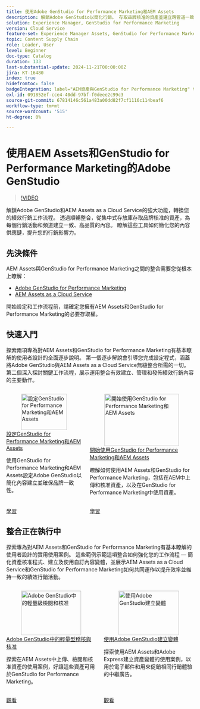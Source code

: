 ```yaml
---
title: 使用Adobe GenStudio for Performance Marketing和AEM Assets
description: 解鎖Adobe GenStudio以簡化行銷。 存取品牌核准的資產並建立跨管道一致的高品質內容。
solution: Experience Manager, GenStudio for Performance Marketing
version: Cloud Service
feature-set: Experience Manager Assets, GenStudio for Performance Marketing
topic: Content Supply Chain
role: Leader, User
level: Beginner
doc-type: Catalog
duration: 133
last-substantial-update: 2024-11-21T00:00:00Z
jira: KT-16480
index: true
hidefromtoc: false
badgeIntegration: label="AEM資產與GenStudio for Performance Marketing" type="positive"
exl-id: 091852ef-cce4-40dd-97bf-f0deee2c99c3
source-git-commit: 67814146c561a483a00dd82f7cf1116c114beaf6
workflow-type: tm+mt
source-wordcount: '515'
ht-degree: 0%

---
```


# 使用AEM Assets和GenStudio for Performance Marketing的Adobe GenStudio

>[!VIDEO](https://video.tv.adobe.com/v/3439263/?learn=on)

解鎖Adobe GenStudio和AEM Assets as a Cloud Service的強大功能，轉換您的績效行銷工作流程。 透過順暢整合，從集中式存放庫存取品牌核准的資產，為每個行銷活動和頻道建立一致、高品質的內容。 瞭解這些工具如何簡化您的內容供應鏈，提升您的行銷影響力。

## 先決條件

AEM Assets與GenStudio for Performance Marketing之間的整合需要您從根本上瞭解：

* [Adobe GenStudio for Performance Marketing](https://experienceleague.adobe.com/en/browse/genstudio-for-performance-marketing)
* [AEM Assets as a Cloud Service](https://experienceleague.adobe.com/zh-hant/docs/experience-manager-cloud-service/content/assets/overview)

開始設定和工作流程前，請確定您擁有AEM Assets和GenStudio for Performance Marketing的必要存取權。

## 快速入門

探索兩項專為對AEM Assets和GenStudio for Performance Marketing有基本瞭解的使用者設計的全面逐步說明。 第一個逐步解說會引導您完成設定程式，涵蓋將Adobe GenStudio與AEM Assets as a Cloud Service無縫整合所需的一切。 第二個深入探討關鍵工作流程，展示運用整合有效建立、管理和發佈績效行銷內容的主要動作。

<!-- CARDS 

* https://experienceleague.adobe.com/en/docs/integrations-learn/experience-cloud/tutorials/genstudio-for-performance-marketing-experience-manager/setup
    {title=Set up GenStudio for Performance Marketing and AEM Assets}
    {cta=Learn}
    {image=https://experienceleague.adobe.com/en/docs/integrations-learn/experience-cloud/solution-categories/media_1f4cfd2b3f7e2e83862f8a00ce6fc4cd4b21650d1.png?width=2000&format=webply&optimize=medium}
* https://experienceleague.adobe.com/en/docs/integrations-learn/experience-cloud/tutorials/genstudio-for-performance-marketing-experience-manager/integration-walkthrough
    {title=Get started with GenStudio for Performance Marketing and AEM Assets}
    {cta=Learn}

-->
<!-- START CARDS HTML - DO NOT MODIFY BY HAND -->
<div class="columns">
    <div class="column is-half-tablet is-half-desktop is-one-third-widescreen" aria-label="Set up GenStudio for Performance Marketing and AEM Assets">
        <div class="card" style="height: 100%; display: flex; flex-direction: column; height: 100%;">
            <div class="card-image">
                <figure class="image x-is-16by9">
                    <a href="https://experienceleague.adobe.com/en/docs/integrations-learn/experience-cloud/tutorials/genstudio-for-performance-marketing-experience-manager/setup" title="設定GenStudio for Performance Marketing和AEM Assets" target="_blank" rel="referrer">
                        <img class="is-bordered-r-small" src="https://experienceleague.adobe.com/en/docs/integrations-learn/experience-cloud/solution-categories/media_1f4cfd2b3f7e2e83862f8a00ce6fc4cd4b21650d1.png?width=400&format=webply&optimize=medium" alt="設定GenStudio for Performance Marketing和AEM Assets"
                             style="width: 100%; aspect-ratio: 16 / 9; object-fit: cover; overflow: hidden; display: block; margin: auto;">
                    </a>
                </figure>
            </div>
            <div class="card-content is-padded-small" style="display: flex; flex-direction: column; flex-grow: 1; justify-content: space-between;">
                <div class="top-card-content">
                    <p class="headline is-size-6 has-text-weight-bold">
                        <a href="https://experienceleague.adobe.com/en/docs/integrations-learn/experience-cloud/tutorials/genstudio-for-performance-marketing-experience-manager/setup" target="_blank" rel="referrer" title="設定GenStudio for Performance Marketing和AEM Assets">設定GenStudio for Performance Marketing和AEM Assets</a>
                    </p>
                    <p class="is-size-6">使用GenStudio for Performance Marketing和AEM Assets設定Adobe GenStudio以簡化內容建立並確保品牌一致性。</p>
                </div>
                <a href="https://experienceleague.adobe.com/en/docs/integrations-learn/experience-cloud/tutorials/genstudio-for-performance-marketing-experience-manager/setup" target="_blank" rel="referrer" class="spectrum-Button spectrum-Button--outline spectrum-Button--primary spectrum-Button--sizeM" style="align-self: flex-start; margin-top: 1rem;">
                    <span class="spectrum-Button-label has-no-wrap has-text-weight-bold">學習</span>
                </a>
            </div>
        </div>
    </div>
    <div class="column is-half-tablet is-half-desktop is-one-third-widescreen" aria-label="Get started with GenStudio for Performance Marketing and AEM Assets">
        <div class="card" style="height: 100%; display: flex; flex-direction: column; height: 100%;">
            <div class="card-image">
                <figure class="image x-is-16by9">
                    <a href="https://experienceleague.adobe.com/en/docs/integrations-learn/experience-cloud/tutorials/genstudio-for-performance-marketing-experience-manager/integration-walkthrough" title="開始使用GenStudio for Performance Marketing和AEM Assets" target="_blank" rel="referrer">
                        <img class="is-bordered-r-small" src="https://video.tv.adobe.com/v/3439264/?format=jpeg&nocache=1739560516243" alt="開始使用GenStudio for Performance Marketing和AEM Assets"
                             style="width: 100%; aspect-ratio: 16 / 9; object-fit: cover; overflow: hidden; display: block; margin: auto;">
                    </a>
                </figure>
            </div>
            <div class="card-content is-padded-small" style="display: flex; flex-direction: column; flex-grow: 1; justify-content: space-between;">
                <div class="top-card-content">
                    <p class="headline is-size-6 has-text-weight-bold">
                        <a href="https://experienceleague.adobe.com/en/docs/integrations-learn/experience-cloud/tutorials/genstudio-for-performance-marketing-experience-manager/integration-walkthrough" target="_blank" rel="referrer" title="開始使用GenStudio for Performance Marketing和AEM Assets">開始使用GenStudio for Performance Marketing和AEM Assets</a>
                    </p>
                    <p class="is-size-6">瞭解如何使用AEM Assets和GenStudio for Performance Marketing，包括在AEM中上傳和核准資產，以及在GenStudio for Performance Marketing中使用資產。</p>
                </div>
                <a href="https://experienceleague.adobe.com/en/docs/integrations-learn/experience-cloud/tutorials/genstudio-for-performance-marketing-experience-manager/integration-walkthrough" target="_blank" rel="referrer" class="spectrum-Button spectrum-Button--outline spectrum-Button--primary spectrum-Button--sizeM" style="align-self: flex-start; margin-top: 1rem;">
                    <span class="spectrum-Button-label has-no-wrap has-text-weight-bold">學習</span>
                </a>
            </div>
        </div>
    </div>
</div>
<!-- END CARDS HTML - DO NOT MODIFY BY HAND -->

## 整合正在執行中

探索專為對AEM Assets和GenStudio for Performance Marketing有基本瞭解的使用者設計的實用使用案例。 這些範例示範這項整合如何強化您的工作流程 — 簡化資產核准程式、建立及使用自訂內容變體，並展示AEM Assets as a Cloud Service和GenStudio for Performance Marketing如何共同運作以提升效率並維持一致的績效行銷活動。

<!-- CARDS 

* https://experienceleague.adobe.com/en/docs/integrations-learn/experience-cloud/tutorials/genstudio-for-performance-marketing-experience-manager/use-cases/use-case-1
* https://experienceleague.adobe.com/en/docs/integrations-learn/experience-cloud/tutorials/genstudio-for-performance-marketing-experience-manager/use-cases/use-case-2

-->
<!-- START CARDS HTML - DO NOT MODIFY BY HAND -->
<div class="columns">
    <div class="column is-half-tablet is-half-desktop is-one-third-widescreen" aria-label="Lightweight review and approval in Adobe GenStudio">
        <div class="card" style="height: 100%; display: flex; flex-direction: column; height: 100%;">
            <div class="card-image">
                <figure class="image x-is-16by9">
                    <a href="https://experienceleague.adobe.com/en/docs/integrations-learn/experience-cloud/tutorials/genstudio-for-performance-marketing-experience-manager/use-cases/use-case-1" title="Adobe GenStudio中的輕量級檢閱和核准" target="_blank" rel="referrer">
                        <img class="is-bordered-r-small" src="https://video.tv.adobe.com/v/3439265/?format=jpeg&nocache=1739560516635" alt="Adobe GenStudio中的輕量級檢閱和核准"
                             style="width: 100%; aspect-ratio: 16 / 9; object-fit: cover; overflow: hidden; display: block; margin: auto;">
                    </a>
                </figure>
            </div>
            <div class="card-content is-padded-small" style="display: flex; flex-direction: column; flex-grow: 1; justify-content: space-between;">
                <div class="top-card-content">
                    <p class="headline is-size-6 has-text-weight-bold">
                        <a href="https://experienceleague.adobe.com/en/docs/integrations-learn/experience-cloud/tutorials/genstudio-for-performance-marketing-experience-manager/use-cases/use-case-1" target="_blank" rel="referrer" title="Adobe GenStudio中的輕量級檢閱和核准">Adobe GenStudio中的輕量型稽核與核准</a>
                    </p>
                    <p class="is-size-6">探索在AEM Assets中上傳、檢閱和核准資產的使用案例，好讓這些資產可用於GenStudio for Performance Marketing。</p>
                </div>
                <a href="https://experienceleague.adobe.com/en/docs/integrations-learn/experience-cloud/tutorials/genstudio-for-performance-marketing-experience-manager/use-cases/use-case-1" target="_blank" rel="referrer" class="spectrum-Button spectrum-Button--outline spectrum-Button--primary spectrum-Button--sizeM" style="align-self: flex-start; margin-top: 1rem;">
                    <span class="spectrum-Button-label has-no-wrap has-text-weight-bold">觀看</span>
                </a>
            </div>
        </div>
    </div>
    <div class="column is-half-tablet is-half-desktop is-one-third-widescreen" aria-label="Create variants with Adobe GenStudio">
        <div class="card" style="height: 100%; display: flex; flex-direction: column; height: 100%;">
            <div class="card-image">
                <figure class="image x-is-16by9">
                    <a href="https://experienceleague.adobe.com/en/docs/integrations-learn/experience-cloud/tutorials/genstudio-for-performance-marketing-experience-manager/use-cases/use-case-2" title="使用Adobe GenStudio建立變體" target="_blank" rel="referrer">
                        <img class="is-bordered-r-small" src="https://video.tv.adobe.com/v/3439266/?format=jpeg&nocache=1739560516573" alt="使用Adobe GenStudio建立變體"
                             style="width: 100%; aspect-ratio: 16 / 9; object-fit: cover; overflow: hidden; display: block; margin: auto;">
                    </a>
                </figure>
            </div>
            <div class="card-content is-padded-small" style="display: flex; flex-direction: column; flex-grow: 1; justify-content: space-between;">
                <div class="top-card-content">
                    <p class="headline is-size-6 has-text-weight-bold">
                        <a href="https://experienceleague.adobe.com/en/docs/integrations-learn/experience-cloud/tutorials/genstudio-for-performance-marketing-experience-manager/use-cases/use-case-2" target="_blank" rel="referrer" title="使用Adobe GenStudio建立變體">使用Adobe GenStudio建立變體</a>
                    </p>
                    <p class="is-size-6">探索使用AEM Assets和Adobe Express建立資產變體的使用案例，以用於電子郵件和用來促銷相同行銷體驗的中繼廣告。</p>
                </div>
                <a href="https://experienceleague.adobe.com/en/docs/integrations-learn/experience-cloud/tutorials/genstudio-for-performance-marketing-experience-manager/use-cases/use-case-2" target="_blank" rel="referrer" class="spectrum-Button spectrum-Button--outline spectrum-Button--primary spectrum-Button--sizeM" style="align-self: flex-start; margin-top: 1rem;">
                    <span class="spectrum-Button-label has-no-wrap has-text-weight-bold">觀看</span>
                </a>
            </div>
        </div>
    </div>
</div>
<!-- END CARDS HTML - DO NOT MODIFY BY HAND -->


<br/>
<br/>